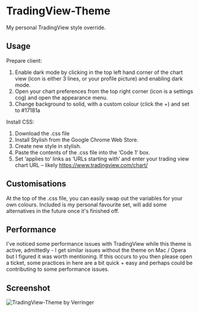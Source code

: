 # TradingView-Theme

My personal TradingView style override.

## Usage

Prepare client:
1) Enable dark mode by clicking in the top left hand corner of the chart view (icon is either 3 lines, or your profile picture) and enabling dark mode.
2) Open your chart preferences from the top right corner (icon is a settings cog) and open the appearance menu.
3) Change background to solid, with a custom colour (click the +) and set to #17181a

Install CSS:
1) Download the .css file
2) Install Stylish from the Google Chrome Web Store.
3) Create new style in stylish.
4) Paste the contents of the .css file into the ‘Code 1’ box.
5) Set ‘applies to’ links as ‘URLs starting with’ and enter your trading view chart URL – likely https://www.tradingview.com/chart/

## Customisations

At the top of the .css file, you can easily swap out the variables for your own colours. Included is my personal favourite set, will add some alternatives in the future once it's finished off.

## Performance

I've noticed some performance issues with TradingView while this theme is active, admittedly - I get similar issues without the theme on Mac / Opera but I figured it was worth mentioning. If this occurs to you then please open a ticket, some practices in here are a bit quick + easy and perhaps could be contributing to some performance issues.

## Screenshot

![TradingView-Theme by Verringer](https://verringer.com/wp-content/uploads/2021/02/image.png)